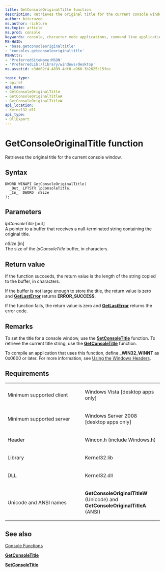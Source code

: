 ```yaml
---
title: GetConsoleOriginalTitle function
description: Retrieves the original title for the current console window.
author: bitcrazed
ms.author: richturn
ms.topic: article
ms.prod: console
keywords: console, character mode applications, command line applications, terminal applications, console api
MS-HAID:
- 'base.getconsoleoriginaltitle'
- 'consoles.getconsoleoriginaltitle'
MSHAttr:
- 'PreferredSiteName:MSDN'
- 'PreferredLib:/library/windows/desktop'
ms.assetid: e3dd02f4-4899-4df0-a960-3b2625c15fee

topic_type:
- apiref
api_name:
- GetConsoleOriginalTitle
- GetConsoleOriginalTitleA
- GetConsoleOriginalTitleW
api_location:
- Kernel32.dll
api_type:
- DllExport
---
```


# GetConsoleOriginalTitle function


Retrieves the original title for the current console window.

Syntax
------

```ManagedCPlusPlus
DWORD WINAPI GetConsoleOriginalTitle(
  _Out_ LPTSTR lpConsoleTitle,
  _In_  DWORD  nSize
);
```

Parameters
----------

*lpConsoleTitle* \[out\]  
A pointer to a buffer that receives a null-terminated string containing the original title.

*nSize* \[in\]  
The size of the *lpConsoleTitle* buffer, in characters.

Return value
------------

If the function succeeds, the return value is the length of the string copied to the buffer, in characters.

If the buffer is not large enough to store the title, the return value is zero and [**GetLastError**](https://msdn.microsoft.com/library/windows/desktop/ms679360) returns **ERROR\_SUCCESS**.

If the function fails, the return value is zero and [**GetLastError**](https://msdn.microsoft.com/library/windows/desktop/ms679360) returns the error code.

Remarks
-------

To set the title for a console window, use the [**SetConsoleTitle**](setconsoletitle.md) function. To retrieve the current title string, use the [**GetConsoleTitle**](getconsoletitle.md) function.

To compile an application that uses this function, define **\_WIN32\_WINNT** as 0x0600 or later. For more information, see [Using the Windows Headers](https://msdn.microsoft.com/library/windows/desktop/aa383745).

Requirements
------------

<table>
<colgroup>
<col width="50%" />
<col width="50%" />
</colgroup>
<tbody>
<tr class="odd">
<td><p>Minimum supported client</p></td>
<td><p>Windows Vista [desktop apps only]</p></td>
</tr>
<tr class="even">
<td><p>Minimum supported server</p></td>
<td><p>Windows Server 2008 [desktop apps only]</p></td>
</tr>
<tr class="odd">
<td><p>Header</p></td>
<td>Wincon.h (include Windows.h)</td>
</tr>
<tr class="even">
<td><p>Library</p></td>
<td>Kernel32.lib</td>
</tr>
<tr class="odd">
<td><p>DLL</p></td>
<td>Kernel32.dll</td>
</tr>
<tr class="even">
<td><p>Unicode and ANSI names</p></td>
<td><p><strong>GetConsoleOriginalTitleW</strong> (Unicode) and <strong>GetConsoleOriginalTitleA</strong> (ANSI)</p></td>
</tr>
<tr class="odd">
</tr>
<tr class="even">
</tr>
<tr class="odd">
</tr>
<tr class="even">
</tr>
</tbody>
</table>

## <span id="see_also"></span>See also


[Console Functions](console-functions.md)

[**GetConsoleTitle**](getconsoletitle.md)

[**SetConsoleTitle**](setconsoletitle.md)

 

 




